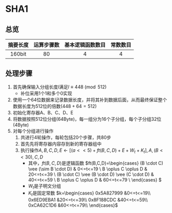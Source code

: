 # SHA1

## 总览

|摘要长度|运算步骤数|基本逻辑函数数目|常数数目|
|:-----:|:------:|:------------:|:-----:|
|160bit |80      |4             |4      |

## 处理步骤

1. 首先确保输入分组长度$l$满足$l \equiv 448 \pmod {512}$
    - 补位采用1个1和多个0实现
2. 使用一个64位数据来记录数据长度，并将其补到数据后面，从而最终保证整个数据长度为512位的倍数($448+64=512$)
3. 初始化寄存器A、B、C、D、E
4. 将数据按照512位分组(64Byte)，每一组分为16个子分组，每个子分组32位(4Byte)
5. 对每个分组进行操作
    1. 共进行4轮操作，每轮包括20个步骤，共80步
    2. 首先先将寄存器内容存到新的寄存器组中
    3. 执行操作$A,B,C,D,E \leftarrow [(a<<5)+ft(B,C,D)+E+W_t+K_t],A,(B<<30),C,D$
        - 其中，$ft(B,C,D)$是逻辑函数 
            $ft(B,C,D)=\begin{cases}
                (B \cdot C) \vee (\sim B \cdot D)               & 0<=t<=19 \\
                B \oplus C \oplus D                             & 20<=t<=39 \\
                (B \cdot C) \vee (B \cdot D) \vee (C \cdot D)   & 40<=t<=59 \\
                B \oplus C \oplus D                             & 60<=t<=79 \\
            \end{cases} $
        - $W_t$是子明文分组
        - $K_t$是固定常数
            $k=\begin{cases}
                0x5A827999  &0<=t<=19\\
                0x6ED9EBA1  &20<=t<=39\\
                0x8F188CDC  &40<=t<=59\\
                0xCA62C1D6  &60<=t<=79\\
            \end{cases}$